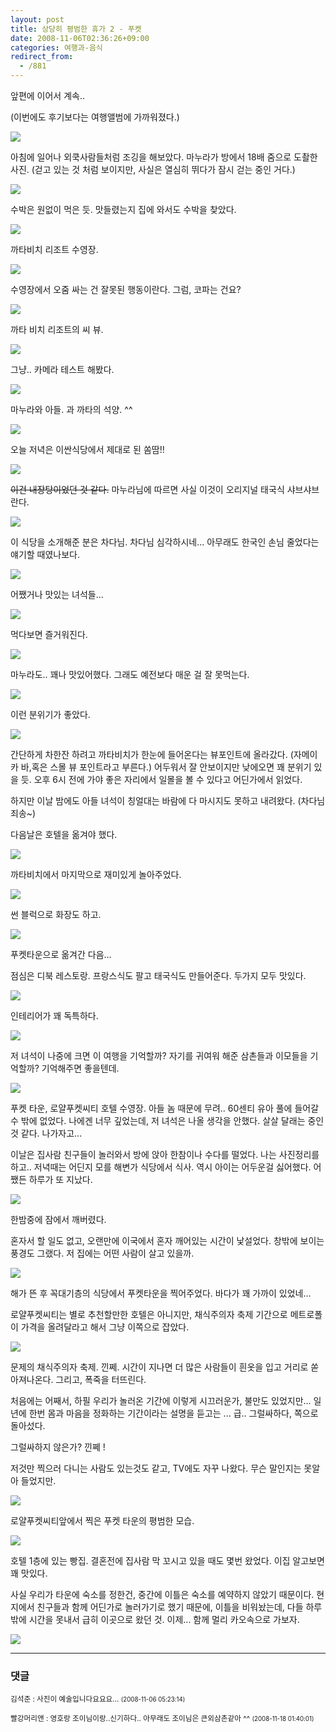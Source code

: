 ```yaml
---
layout: post
title: 상당히 평범한 휴가 2 - 푸켓
date: 2008-11-06T02:36:26+09:00
categories: 여행과-음식
redirect_from:
  - /881
---
```


앞편에 이어서 계속..

(이번에도 후기보다는 여행앨범에 가까워졌다.)

<a title="Flickr에서 돌핀호텔님의 hkt2008-10-02 06-39-03_DMC-FZ28" href="http://www.flickr.com/photos/jinto/2983630033/"><img src="http://farm4.static.flickr.com/3039/2983630033_0a445fae31_o.jpg" ></a>

아침에 일어나 외쿡사람들처럼 조깅을 해보았다. 마누라가 방에서 18배 줌으로 도촬한 사진. (걷고 있는 것 처럼 보이지만, 사실은 열심히 뛰다가 잠시 걷는 중인 거다.)

<a title="Flickr에서 돌핀호텔님의 YOUNGHO's nife" href="http://www.flickr.com/photos/jinto/2983630271/"><img src="http://farm4.static.flickr.com/3280/2983630271_41885e483b_o.jpg" ></a>

수박은 원없이 먹은 듯. 맛들렸는지 집에 와서도 수박을 찾았다.

<a title="Flickr에서 돌핀호텔님의 hkt2008-10-02 08-14-22_DMC-FZ28" href="http://www.flickr.com/photos/jinto/2983630463/"><img src="http://farm4.static.flickr.com/3159/2983630463_f2d67223e0_o.jpg" ></a>

까타비치 리조트 수영장.

<a title="Flickr에서 돌핀호텔님의 hkt2008-10-02 10-21-55_GX-1S" href="http://www.flickr.com/photos/jinto/2984487268/"><img src="http://farm4.static.flickr.com/3228/2984487268_06480ea287_o.jpg" ></a>

수영장에서 오줌 싸는 건 잘못된 행동이란다. 그럼, 코파는 건요?

<a title="Flickr에서 돌핀호텔님의 hkt2008-10-02 17-37-29_GX-1S" href="http://www.flickr.com/photos/jinto/2983630891/"><img src="http://farm4.static.flickr.com/3285/2983630891_115fcf9949_o.jpg" ></a>

까타 비치 리조트의 씨 뷰.

<a title="Flickr에서 돌핀호텔님의 hkt2008-10-02 17-38-23_DMC-FZ28" href="http://www.flickr.com/photos/jinto/2983631087/"><img src="http://farm4.static.flickr.com/3224/2983631087_483d720259_o.jpg" ></a>

그냥.. 카메라 테스트 해봤다.

<a title="Flickr에서 돌핀호텔님의 hkt2008-10-02 18-25-51_GX-1S" href="http://www.flickr.com/photos/jinto/2983692881/"><img src="http://farm4.static.flickr.com/3168/2983692881_6309f24d09_o.jpg" ></a>

마누라와 아들. 과 까타의 석양. ^^

<a title="Flickr에서 돌핀호텔님의 hkt2008-10-02 19-24-45_GX-1S" href="http://www.flickr.com/photos/jinto/2984550872/"><img src="http://farm4.static.flickr.com/3019/2984550872_3bfda9eb72_o.jpg" ></a>

오늘 저녁은 이싼식당에서 제대로 된 쏨땀!!

<a title="Flickr에서 돌핀호텔님의 hkt2008-10-02 20-13-43_GX-1S" href="http://www.flickr.com/photos/jinto/2984551080/"><img src="http://farm4.static.flickr.com/3182/2984551080_94e94a6883_o.jpg" ></a>

<strike>이건 내장탕이었던 것 같다.</strike> 마누라님에 따르면 사실 이것이 오리지널 태국식 샤브샤브란다.

<a title="Flickr에서 돌핀호텔님의 hkt2008-10-02 19-05-08_GX-1S" href="http://www.flickr.com/photos/jinto/2983693143/"><img src="http://farm4.static.flickr.com/3222/2983693143_d92f140190_o.jpg" ></a>

이 식당을 소개해준 분은 차다님. 차다님 심각하시네... 아무래도 한국인 손님 줄었다는 얘기할 때였나보다.

<a title="Flickr에서 돌핀호텔님의 isan food in phuket" href="http://www.flickr.com/photos/jinto/2984573412/"><img src="http://farm4.static.flickr.com/3211/2984573412_a39c46efab_o.jpg" ></a>

어쨌거나 맛있는 녀석들...

<a title="Flickr에서 돌핀호텔님의 hkt2008-10-02 22-39-18_" href="http://www.flickr.com/photos/jinto/2984573636/"><img src="http://farm4.static.flickr.com/3209/2984573636_9ec0c6cb95_o.jpg" ></a>

먹다보면 즐거워진다.

<a title="Flickr에서 돌핀호텔님의 hkt2008-10-02 22-39-25_" href="http://www.flickr.com/photos/jinto/2984573836/"><img src="http://farm4.static.flickr.com/3247/2984573836_d1a926db07_o.jpg" ></a>

마누라도.. 꽤나 맛있어했다. 그래도 예전보다 매운 걸 잘 못먹는다.

<a title="Flickr에서 돌핀호텔님의 hkt2008-10-02 22-39-31_" href="http://www.flickr.com/photos/jinto/2983716279/">

<img src="http://farm4.static.flickr.com/3280/2983716279_49a34bc3d1_o.jpg" ></a>

이런 분위기가 좋았다.

<a title="Flickr에서 돌핀호텔님의 hkt2008-10-02 21-27-17_GX-1S" href="http://www.flickr.com/photos/jinto/2984573172/"><img src="http://farm4.static.flickr.com/3282/2984573172_00a587711d_o.jpg" ></a> 

간단하게 차한잔 하려고 까타비치가 한눈에 들어온다는 뷰포인트에 올라갔다. (자메이카 바,혹은 스몰 뷰 포인트라고 부른다.) 어두워서 잘 안보이지만 낮에오면 꽤 분위기 있을 듯. 오후 6시 전에 가야 좋은 자리에서 일몰을 볼 수 있다고 어딘가에서 읽었다.

하지만 이날 밤에도 아들 녀석이 칭얼대는 바람에 다 마시지도 못하고 내려왔다. (차다님 죄송~)

다음날은 호텔을 옮겨야 했다.

<a title="Flickr에서 돌핀호텔님의 hkt2008-10-03 11-10-18_GX-1S" href="http://www.flickr.com/photos/jinto/2983749615/"><img src="http://farm4.static.flickr.com/3004/2983749615_3527e45bb4_o.jpg" ></a>

까타비치에서 마지막으로 재미있게 놀아주었다.

<a title="Flickr에서 돌핀호텔님의 hkt2008-10-03 11-11-15_GX-1S" href="http://www.flickr.com/photos/jinto/2983749843/"><img src="http://farm4.static.flickr.com/3052/2983749843_a095f5c620_o.jpg" ></a>

썬 블럭으로 화장도 하고.

<a title="Flickr에서 돌핀호텔님의 Dibuk.. restaurants in phuket town" href="http://www.flickr.com/photos/jinto/2983750083/"><img src="http://farm4.static.flickr.com/3041/2983750083_ba194d68e3_o.jpg" ></a>

푸켓타운으로 옮겨간 다음...

점심은 디북 레스토랑. 프랑스식도 팔고 태국식도 만들어준다. 두가지 모두 맛있다.

<a title="Flickr에서 돌핀호텔님의 hkt2008-10-03 12-21-49_GX-1S" href="http://www.flickr.com/photos/jinto/2983750273/"><img src="http://farm4.static.flickr.com/3169/2983750273_57b6166e85_o.jpg" ></a>

인테리어가 꽤 독특하다.

<a title="Flickr에서 돌핀호텔님의 hkt2008-10-03 15-37-26_" href="http://www.flickr.com/photos/jinto/2984608668/"><img src="http://farm4.static.flickr.com/3249/2984608668_20c6207848_o.jpg" ></a>

저 녀석이 나중에 크면 이 여행을 기억할까? 자기를 귀여워 해준 삼촌들과 이모들을 기억할까? 기억해주면 좋을텐데.

<a title="Flickr에서 돌핀호텔님의 hkt2008-10-03 15-44-24_DMC-FZ28" href="http://www.flickr.com/photos/jinto/2983750971/"><img src="http://farm4.static.flickr.com/3192/2983750971_2e2461fae4_o.jpg" ></a>

푸켓 타운, 로얄푸켓씨티 호텔 수영장. 아들 놈 때문에 무려.. 60센티 유아 풀에 들어갈 수 밖에 없었다. 나에겐 너무 깊었는데, 저 녀석은 나올 생각을 안했다. 살살 달래는 중인 것 같다. 나가자고...

이날은 집사람 친구들이 놀러와서 방에 앉아 한참이나 수다를 떨었다. 나는 사진정리를 하고.. 저녁때는 어딘지 모를 해변가 식당에서 식사. 역시 아이는 어두운걸 싫어했다. 어쨌든 하루가 또 지났다.

<a title="Flickr에서 돌핀호텔님의 hkt2008-10-04 05-29-29_DMC-FZ28" href="http://www.flickr.com/photos/jinto/2983751143/"><img src="http://farm4.static.flickr.com/3271/2983751143_c5f0b7984b_o.jpg" ></a>

한밤중에 잠에서 깨버렸다.

혼자서 할 일도 없고, 오랜만에 이국에서 혼자 깨어있는 시간이 낯설었다. 창밖에 보이는 풍경도 그랬다. 저 집에는 어떤 사람이 살고 있을까.

<a title="Flickr에서 돌핀호텔님의 hkt2008-10-04 06-47-01_DMC-FZ28" href="http://www.flickr.com/photos/jinto/2984609334/"><img src="http://farm4.static.flickr.com/3025/2984609334_9aefc4240c_o.jpg" ></a>

해가 뜬 후 꼭대기층의 식당에서 푸켓타운을 찍어주었다. 바다가 꽤 가까이 있었네...

로얄푸켓씨티는 별로 추천할만한 호텔은 아니지만, 채식주의자 축제 기간으로 메트로폴이 가격을 올려달라고 해서 그냥 이쪽으로 잡았다.

<a title="Flickr에서 돌핀호텔님의 vegitarian festival, phuket" href="http://www.flickr.com/photos/jinto/2983751815/"><img src="http://farm4.static.flickr.com/3190/2983751815_885f883d1f_o.jpg" ></a>

문제의 채식주의자 축제. 낀쩨. 시간이 지나면 더 많은 사람들이 흰옷을 입고 거리로 쏟아져나온다. 그리고, 폭죽을 터뜨린다.

처음에는 어째서, 하필 우리가 놀러온 기간에 이렇게 시끄러운가, 불만도 있었지만... 일년에 한번 몸과 마음을 정화하는 기간이라는 설명을 듣고는 ... 급.. 그럴싸하다, 쪽으로 돌아섰다.

그럴싸하지 않은가? 낀쩨 !

저것만 찍으러 다니는 사람도 있는것도 같고, TV에도 자꾸 나왔다. 무슨 말인지는 못알아 들었지만.

<a title="Flickr에서 돌핀호텔님의 hkt2008-10-04 10-50-19_DMC-FZ28" href="http://www.flickr.com/photos/jinto/2983752463/"><img src="http://farm4.static.flickr.com/3215/2983752463_ea437d2a0f_o.jpg" ></a>

로얄푸켓씨티앞에서 찍은 푸켓 타운의 평범한 모습.

<a title="Flickr에서 돌핀호텔님의 hkt2008-10-04 10-50-25_DMC-FZ28" href="http://www.flickr.com/photos/jinto/2984610624/"><img src="http://farm4.static.flickr.com/3031/2984610624_16524e630d_o.jpg" ></a>

호텔 1층에 있는 빵집. 결혼전에 집사람 막 꼬시고 있을 때도 몇번 왔었다. 이집 알고보면 꽤 맛있다.

사실 우리가 타운에 숙소를 정한건, 중간에 이틀은 숙소를 예약하지 않았기 때문이다. 현지에서 친구들과 함께 어딘가로 놀러가기로 했기 때문에, 이틀을 비워놨는데, 다들 하루밖에 시간을 못내서 급히 이곳으로 왔던 것. 이제... 함께 멀리 카오속으로 가보자.

<a title="Flickr에서 돌핀호텔님의 hkt2008-10-04 13-38-24_GX-1S" href="http://www.flickr.com/photos/jinto/2984611620/"><img src="http://farm4.static.flickr.com/3180/2984611620_124042f4d4_o.jpg" ></a>

* * *

### 댓글



<!--- cmt:1174 --->
<!--- mail: --->
<!--- parent:0 --->

<small>김석준 : 사진이 예술입니다요요요... <small>(2008-11-06 05:23:14)</small></small>


<!--- cmt:1175 --->
<!--- mail: --->
<!--- parent:0 --->

<small>빨강머리앤 : 영호랑 조이님이랑..신기하다..  아무래도 조이님은 큰외삼촌같아 ^^ <small>(2008-11-18 01:40:01)</small></small>

